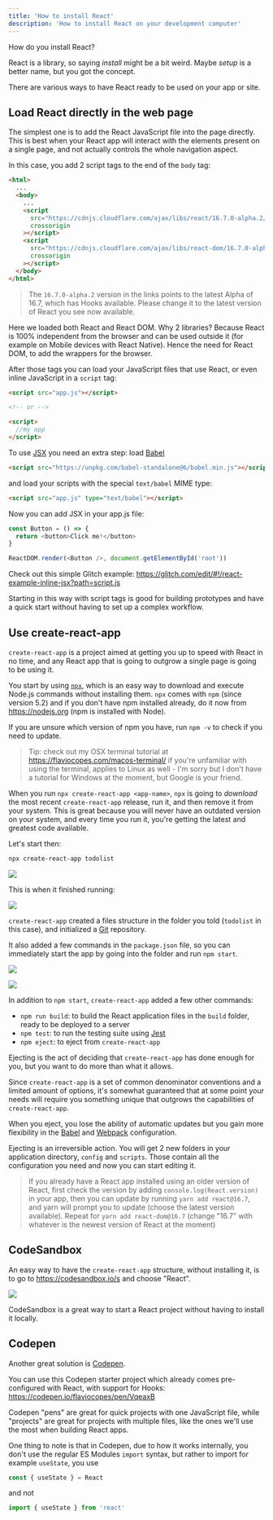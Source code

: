 ```yaml
---
title: 'How to install React'
description: 'How to install React on your development computer'
---
```


How do you install React?

React is a library, so saying _install_ might be a bit weird. Maybe _setup_ is a better name, but you got the concept.

There are various ways to have React ready to be used on your app or site.

## Load React directly in the web page

The simplest one is to add the React JavaScript file into the page directly. This is best when your React app will interact with the elements present on a single page, and not actually controls the whole navigation aspect.

In this case, you add 2 script tags to the end of the `body` tag:

```html
<html>
  ...
  <body>
    ...
    <script
      src="https://cdnjs.cloudflare.com/ajax/libs/react/16.7.0-alpha.2/umd/react.development.js"
      crossorigin
    ></script>
    <script
      src="https://cdnjs.cloudflare.com/ajax/libs/react-dom/16.7.0-alpha.2/umd/react-dom.production.min.js"
      crossorigin
    ></script>
  </body>
</html>
```

> The `16.7.0-alpha.2` version in the links points to the latest Alpha of 16.7, which has Hooks available. Please change it to the latest version of React you see now available.

Here we loaded both React and React DOM. Why 2 libraries? Because React is 100% independent from the browser and can be used outside it (for example on Mobile devices with React Native). Hence the need for React DOM, to add the wrappers for the browser.

After those tags you can load your JavaScript files that use React, or even inline JavaScript in a `script` tag:

```html
<script src="app.js"></script>

<!-- or -->

<script>
  //my app
</script>
```

To use [JSX](https://flaviocopes.com/jsx/) you need an extra step: load [Babel](https://flaviocopes.com/babel/)

```html
<script src="https://unpkg.com/babel-standalone@6/babel.min.js"></script>
```

and load your scripts with the special `text/babel` MIME type:

```html
<script src="app.js" type="text/babel"></script>
```

Now you can add JSX in your app.js file:

```js
const Button = () => {
  return <button>Click me!</button>
}

ReactDOM.render(<Button />, document.getElementById('root'))
```

Check out this simple Glitch example: <https://glitch.com/edit/#!/react-example-inline-jsx?path=script.js>

Starting in this way with script tags is good for building prototypes and have a quick start without having to set up a complex workflow.

## Use create-react-app

`create-react-app` is a project aimed at getting you up to speed with React in no time, and any React app that is going to outgrow a single page is going to be using it.

You start by using [`npx`](https://flaviocopes.com/npx/), which is an easy way to download and execute Node.js commands without installing them. `npx` comes with `npm` (since version 5.2) and if you don't have npm installed already, do it now from <https://nodejs.org> (npm is installed with Node).

If you are unsure which version of npm you have, run `npm -v` to check if you need to update.

> Tip: check out my OSX terminal tutorial at <https://flaviocopes.com/macos-terminal/> if you're unfamiliar with using the terminal, applies to Linux as well - I'm sorry but I don't have a tutorial for Windows at the moment, but Google is your friend.

When you run `npx create-react-app <app-name>`, `npx` is going to _download_ the most recent `create-react-app` release, run it, and then remove it from your system. This is great because you will never have an outdated version on your system, and every time you run it, you're getting the latest and greatest code available.

Let's start then:

```sh
npx create-react-app todolist
```

![](create-react-app-running.png)

This is when it finished running:

![](create-react-app-finished.png)

`create-react-app` created a files structure in the folder you told (`todolist` in this case), and initialized a [Git](https://flaviocopes.com/git/) repository.

It also added a few commands in the `package.json` file, so you can immediately start the app by going into the folder and run `npm start`.

![](cra-console.png)

![](cra-browser.png)

In addition to `npm start`, `create-react-app` added a few other commands:

- `npm run build`: to build the React application files in the `build` folder, ready to be deployed to a server
- `npm test`: to run the testing suite using [Jest](https://flaviocopes.com/jest/)
- `npm eject`: to eject from `create-react-app`

Ejecting is the act of deciding that `create-react-app` has done enough for you, but you want to do more than what it allows.

Since `create-react-app` is a set of common denominator conventions and a limited amount of options, it's somewhat guaranteed that at some point your needs will require you something unique that outgrows the capabilities of `create-react-app`.

When you eject, you lose the ability of automatic updates but you gain more flexibility in the [Babel](https://flaviocopes.com/babel/) and [Webpack](https://flaviocopes.com/webpack/) configuration.

Ejecting is an irreversible action. You will get 2 new folders in your application directory, `config` and `scripts`. Those contain all the configuration you need and now you can start editing it.

> If you already have a React app installed using an older version of React, first check the version by adding `console.log(React.version)` in your app, then you can update by running `yarn add react@16.7`, and yarn will prompt you to update (choose the latest version available). Repeat for `yarn add react-dom@16.7` (change "16.7" with whatever is the newest version of React at the moment)

## CodeSandbox

An easy way to have the `create-react-app` structure, without installing it, is to go to <https://codesandbox.io/s> and choose "React".

![](codesandbox.png)

CodeSandbox is a great way to start a React project without having to install it locally.

## Codepen

Another great solution is [Codepen](https://codepen.io).

You can use this Codepen starter project which already comes pre-configured with React, with support for Hooks: <https://codepen.io/flaviocopes/pen/VqeaxB>

Codepen "pens" are great for quick projects with one JavaScript file, while "projects" are great for projects with multiple files, like the ones we'll use the most when building React apps.

One thing to note is that in Codepen, due to how it works internally, you don't use the regular ES Modules `import` syntax, but rather to import for example `useState`, you use

```js
const { useState } = React
```

and not

```js
import { useState } from 'react'
```
